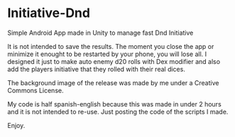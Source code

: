 # Initiative-Dnd
Simple Android App made in Unity to manage fast Dnd Initiative

It is not intended to save the results. The moment you close the app or minimize it enought to be restarted by your phone, you will lose all.
I designed it just to make auto enemy d20 rolls with Dex modifier and also add the players initiative that they rolled with their real dices.

The background image of the release was made by me under a Creative Commons License.

My code is half spanish-english because this was made in under 2 hours and it is not intended to re-use. Just posting the code of the scripts I made.

Enjoy.

